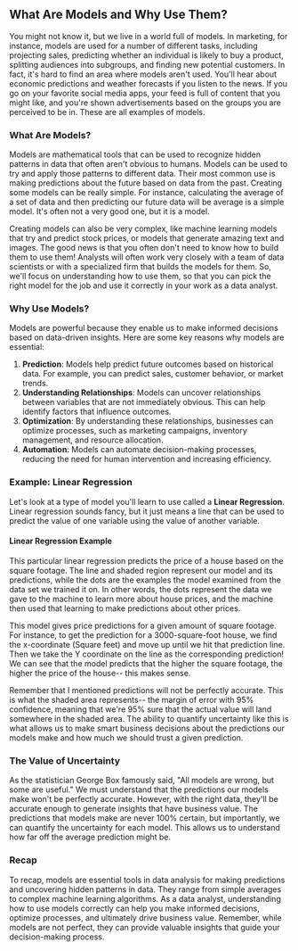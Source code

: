 ## What Are Models and Why Use Them?

You might not know it, but we live in a world full of models. In marketing, for instance, models are used for a number of different tasks, including projecting sales, predicting whether an individual is likely to buy a product, splitting audiences into subgroups, and finding new potential customers. In fact, it's hard to find an area where models aren't used. You'll hear about economic predictions and weather forecasts if you listen to the news. If you go on your favorite social media apps, your feed is full of content that you might like, and you're shown advertisements based on the groups you are perceived to be in. These are all examples of models.

### What Are Models?

Models are mathematical tools that can be used to recognize hidden patterns in data that often aren't obvious to humans. Models can be used to try and apply those patterns to different data. Their most common use is making predictions about the future based on data from the past. Creating some models can be really simple. For instance, calculating the average of a set of data and then predicting our future data will be average is a simple model. It's often not a very good one, but it is a model. 

Creating models can also be very complex, like machine learning models that try and predict stock prices, or models that generate amazing text and images. The good news is that you often don't need to know how to build them to use them! Analysts will often work very closely with a team of data scientists or with a specialized firm that builds the models for them. So, we'll focus on understanding how to use them, so that you can pick the right model for the job and use it correctly in your work as a data analyst.

### Why Use Models?

Models are powerful because they enable us to make informed decisions based on data-driven insights. Here are some key reasons why models are essential:

1. **Prediction**: Models help predict future outcomes based on historical data. For example, you can predict sales, customer behavior, or market trends.
2. **Understanding Relationships**: Models can uncover relationships between variables that are not immediately obvious. This can help identify factors that influence outcomes.
3. **Optimization**: By understanding these relationships, businesses can optimize processes, such as marketing campaigns, inventory management, and resource allocation.
4. **Automation**: Models can automate decision-making processes, reducing the need for human intervention and increasing efficiency.

### Example: Linear Regression

Let's look at a type of model you'll learn to use called a **Linear Regression**. Linear regression sounds fancy, but it just means a line that can be used to predict the value of one variable using the value of another variable.

#### Linear Regression Example

This particular linear regression predicts the price of a house based on the square footage. The line and shaded region represent our model and its predictions, while the dots are the examples the model examined from the data set we trained it on. In other words, the dots represent the data we gave to the machine to learn more about house prices, and the machine then used that learning to make predictions about other prices.

This model gives price predictions for a given amount of square footage. For instance, to get the prediction for a 3000-square-foot house, we find the x-coordinate (Square feet) and move up until we hit that prediction line. Then we take the Y coordinate on the line as the corresponding prediction! We can see that the model predicts that the higher the square footage, the higher the price of the house-- this makes sense.

Remember that I mentioned predictions will not be perfectly accurate. This is what the shaded area represents-- the margin of error with 95% confidence, meaning that we're 95% sure that the actual value will land somewhere in the shaded area. The ability to quantify uncertainty like this is what allows us to make smart business decisions about the predictions our models make and how much we should trust a given prediction.

### The Value of Uncertainty

As the statistician George Box famously said, "All models are wrong, but some are useful." We must understand that the predictions our models make won't be perfectly accurate. However, with the right data, they'll be accurate enough to generate insights that have business value. The predictions that models make are never 100% certain, but importantly, we can quantify the uncertainty for each model. This allows us to understand how far off the average prediction might be.

### Recap

To recap, models are essential tools in data analysis for making predictions and uncovering hidden patterns in data. They range from simple averages to complex machine learning algorithms. As a data analyst, understanding how to use models correctly can help you make informed decisions, optimize processes, and ultimately drive business value. Remember, while models are not perfect, they can provide valuable insights that guide your decision-making process.
